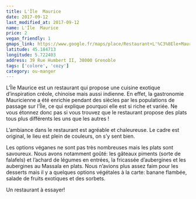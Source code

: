 ```yaml
---
title: L'Île  Maurice
date: 2017-09-12
last_modified_at: 2017-09-12
name: L'Île  Maurice
price: 2
vegan_friendly: 1
gmaps_link: https://www.google.fr/maps/place/Restaurant+L'%C3%8Ele+Maurice/@45.1847145,5.722395,15z/data=!4m2!3m1!1s0x0:0xb1e89352383a7340?sa=X&ved=0ahUKEwiCpcqGpL7WAhVE8RQKHdwXDUQQ_BIIejAK
latitude: 45.184713
longitude: 5.722403
address: 39 Rue Humbert II, 38000 Grenoble
tags: ['colore', 'cozy']
category: ou-manger
---
```


L’Île Maurice est un restaurant qui propose une cuisine exotique d’inspiration créole, chinoise mais aussi indienne. En effet, la gastronomie Mauricienne a été enrichie pendant des siècles par les populations de passage sur l'Île, ce qui explique pourquoi elle est si riche et variée. Ne vous étonnez donc pas si vous trouvez que le restaurant propose des plats tous plus différents les uns que les autres !

L’ambiance dans le restaurant est agréable et chaleureuse. Le cadre est original, le lieu est plein de couleurs, on s’y sent bien.

Les options véganes ne sont pas très nombreuses mais les plats sont savoureux. Nous avons notamment goûté: les gâteaux piments (sorte de falafels) et l’achard de légumes en entrées, la fricassée d’aubergines et les aubergines au Massala en plats. 
Nous n’avions plus assez faim pour les desserts mais il y a quelques options végétales à la carte: banane flambée, salade de fruits exotiques et des sorbets.

Un restaurant à essayer!
